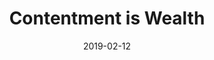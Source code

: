 ---
title: Contentment is Wealth
titleID: contentment-is-wealth-obrien.md
key: D
rhythm: jig
date: 2019-02-12
location: Other
tags: obrien
regtuneoftheweek:
slowtuneoftheweek:
mp3_file:
mp3_source:
mp3_licence:
mp3_url:
alt_mp3_url:
source: Wellington
abc_source: Wellington Tunebook Collection
abc_url: /tunebooks/other/obrien.pdf
abc: |
    X:47
    T:Contentment is Wealth
    C:Trad, arr. Paddy O'Brien
    R:jig
    I:speed 350
    M:6/8
    K:D
    G/2A/2|GFG Eed|BAB EAG|(4FGAF DdB|AFD Def|
    gfe edB|BAB dcd|(4BcdB DFA|GEE E2:|
    e/2f/2|gbe gbe|gfg bag|fdd add|fdf afd|
    gfe edB|BAB dcd|(4BcdB DFA|GEE E2:|
    

---